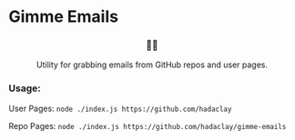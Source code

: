# Gimme Emails

<h3 align="center">
	👐📧
</h3>

<p align="center">Utility for grabbing emails from GitHub repos and user pages.
</p>

### Usage:
User Pages: `node ./index.js https://github.com/hadaclay`

Repo Pages: `node ./index.js https://github.com/hadaclay/gimme-emails`

